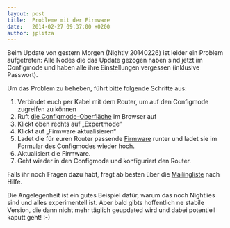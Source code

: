 ```yaml
---
layout: post
title:  Probleme mit der Firmware
date:   2014-02-27 09:37:00 +0200
author: jplitza
---
```

Beim Update von gestern Morgen (Nightly 20140226) ist leider ein Problem
aufgetreten: Alle Nodes die das Update gezogen haben sind jetzt im Configmode
und haben alle ihre Einstellungen vergessen (inklusive Passwort).

Um das Problem zu beheben, führt bitte folgende Schritte aus:

1. Verbindet euch per Kabel mit dem Router, um auf den Configmode zugreifen zu können
2. Ruft [die Configmode-Oberfläche](http://192.168.1.1/) im Browser auf
3. Klickt oben rechts auf „Expertmode“
4. Klickt auf „Firmware aktualisieren“
5. Ladet die für euren Router passende [Firmware] runter und ladet sie im Formular des Configmodes wieder hoch.
6. Aktualisiert die Firmware.
7. Geht wieder in den Configmode und konfiguriert den Router.

Falls ihr noch Fragen dazu habt, fragt ab besten über die [Mailingliste] nach Hilfe.

Die Angelegenheit ist ein gutes Beispiel dafür, warum das noch Nightlies sind und alles experimentell ist. Aber bald gibts hoffentlich ne stabile Version, die dann nicht mehr täglich geupdated wird und dabei potentiell kaputt geht! :-)

[Mailingliste]: mailto:liste@bremen.freifunk.net
[Firmware]: http://downloads.bremen.freifunk.net/firmware/nightly/
